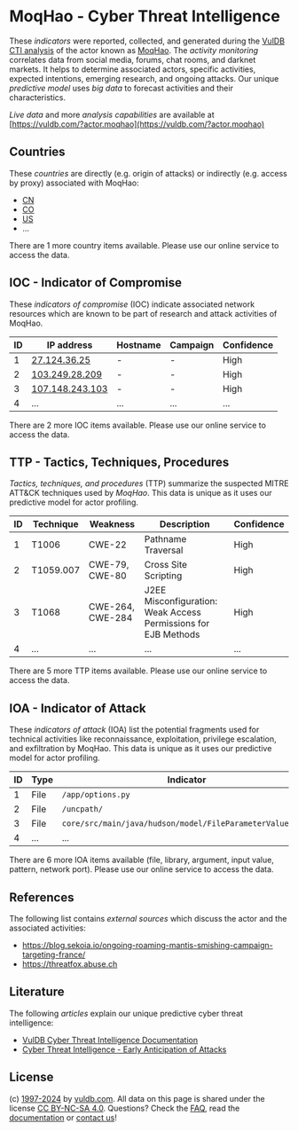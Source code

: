 # MoqHao - Cyber Threat Intelligence

These _indicators_ were reported, collected, and generated during the [VulDB CTI analysis](https://vuldb.com/?kb.cti) of the actor known as [MoqHao](https://vuldb.com/?actor.moqhao). The _activity monitoring_ correlates data from social media, forums, chat rooms, and darknet markets. It helps to determine associated actors, specific activities, expected intentions, emerging research, and ongoing attacks. Our unique _predictive model_ uses _big data_ to forecast activities and their characteristics.

_Live data_ and more _analysis capabilities_ are available at [https://vuldb.com/?actor.moqhao](https://vuldb.com/?actor.moqhao)

## Countries

These _countries_ are directly (e.g. origin of attacks) or indirectly (e.g. access by proxy) associated with MoqHao:

* [CN](https://vuldb.com/?country.cn)
* [CO](https://vuldb.com/?country.co)
* [US](https://vuldb.com/?country.us)
* ...

There are 1 more country items available. Please use our online service to access the data.

## IOC - Indicator of Compromise

These _indicators of compromise_ (IOC) indicate associated network resources which are known to be part of research and attack activities of MoqHao.

ID | IP address | Hostname | Campaign | Confidence
-- | ---------- | -------- | -------- | ----------
1 | [27.124.36.25](https://vuldb.com/?ip.27.124.36.25) | - | - | High
2 | [103.249.28.209](https://vuldb.com/?ip.103.249.28.209) | - | - | High
3 | [107.148.243.103](https://vuldb.com/?ip.107.148.243.103) | - | - | High
4 | ... | ... | ... | ...

There are 2 more IOC items available. Please use our online service to access the data.

## TTP - Tactics, Techniques, Procedures

_Tactics, techniques, and procedures_ (TTP) summarize the suspected MITRE ATT&CK techniques used by _MoqHao_. This data is unique as it uses our predictive model for actor profiling.

ID | Technique | Weakness | Description | Confidence
-- | --------- | -------- | ----------- | ----------
1 | T1006 | CWE-22 | Pathname Traversal | High
2 | T1059.007 | CWE-79, CWE-80 | Cross Site Scripting | High
3 | T1068 | CWE-264, CWE-284 | J2EE Misconfiguration: Weak Access Permissions for EJB Methods | High
4 | ... | ... | ... | ...

There are 5 more TTP items available. Please use our online service to access the data.

## IOA - Indicator of Attack

These _indicators of attack_ (IOA) list the potential fragments used for technical activities like reconnaissance, exploitation, privilege escalation, and exfiltration by MoqHao. This data is unique as it uses our predictive model for actor profiling.

ID | Type | Indicator | Confidence
-- | ---- | --------- | ----------
1 | File | `/app/options.py` | High
2 | File | `/uncpath/` | Medium
3 | File | `core/src/main/java/hudson/model/FileParameterValue.java` | High
4 | ... | ... | ...

There are 6 more IOA items available (file, library, argument, input value, pattern, network port). Please use our online service to access the data.

## References

The following list contains _external sources_ which discuss the actor and the associated activities:

* https://blog.sekoia.io/ongoing-roaming-mantis-smishing-campaign-targeting-france/
* https://threatfox.abuse.ch

## Literature

The following _articles_ explain our unique predictive cyber threat intelligence:

* [VulDB Cyber Threat Intelligence Documentation](https://vuldb.com/?kb.cti)
* [Cyber Threat Intelligence - Early Anticipation of Attacks](https://www.scip.ch/en/?labs.20201022)

## License

(c) [1997-2024](https://vuldb.com/?kb.changelog) by [vuldb.com](https://vuldb.com/?kb.about). All data on this page is shared under the license [CC BY-NC-SA 4.0](https://creativecommons.org/licenses/by-nc-sa/4.0/). Questions? Check the [FAQ](https://vuldb.com/?kb.faq), read the [documentation](https://vuldb.com/?kb) or [contact us](https://vuldb.com/?contact)!
